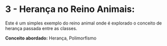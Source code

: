 # 3 - Herança no Reino Animais:

Este é um simples exemplo do reino animal onde é explorado o conceito de herança passada entre as classes.

**Conceito abordado:** Herança, Polimorfismo
